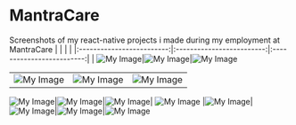 # MantraCare
Screenshots of my react-native projects i made during my employment at MantraCare
| | | |
|:-------------------------:|:-------------------------:|:-------------------------:|
| ![My Image](waterTracker1.jpg)|![My Image](waterTracker2.jpg)|![My Image](weightTracker1.jpg)

| | | |
|:-------------------------:|:-------------------------:|:-------------------------:|
|![My Image](weightTracker2.jpg)|![My Image](DietPlanner1.jpg)|![My Image](DietPlanner2.jpg)

![My Image](DietPlanner3.jpg)|![My Image](DietPlanner4.jpg)|![My Image](DietPlanner5.jpg)| ![My Image](DietPlanner6.jpg) |![My Image](DietPlanner7.jpg)|![My Image](loginPage1.jpg)|![My Image](loginPage2.jpg)|![My Image](loginPage3.jpg)








